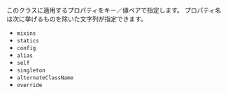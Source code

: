 このクラスに適用するプロパティをキー／値ペアで指定します。
プロパティ名は次に挙げるものを除いた文字列が指定できます。

 - `mixins`
 - `statics`
 - `config`
 - `alias`
 - `self`
 - `singleton`
 - `alternateClassName`
 - `override`
